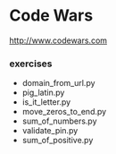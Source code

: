 # Code Wars
http://www.codewars.com

### exercises
- domain_from_url.py
- pig_latin.py
- is_it_letter.py
- move_zeros_to_end.py
- sum_of_numbers.py
- validate_pin.py
- sum_of_positive.py
